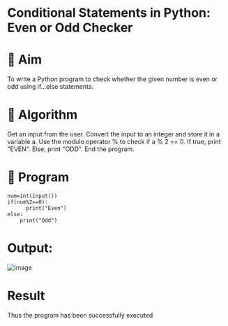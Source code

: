 # Conditional Statements in Python: Even or Odd Checker
# 🎯 Aim
To write a Python program to check whether the given number is even or odd using if...else statements.

# 🧠 Algorithm
Get an input from the user.
Convert the input to an integer and store it in a variable a.
Use the modulo operator % to check if a % 2 == 0.
If true, print "EVEN".
Else, print "ODD".
End the program.
# 🧾 Program
```
num=int(input())
if(num%2==0):
      print("Even")
else:
    print("Odd")
```
# Output:

![image](https://github.com/user-attachments/assets/0963fa60-d0db-462d-a6db-3fdfb0b663f9)
# Result
Thus the program has been successfully executed

